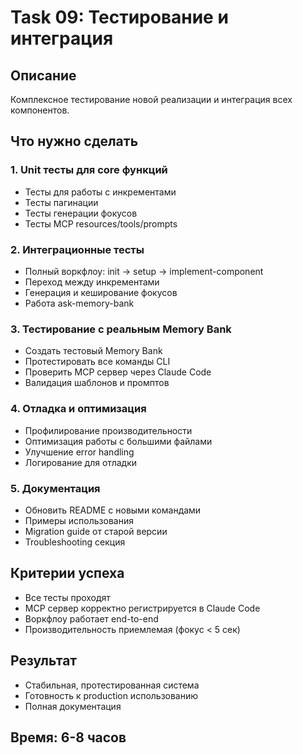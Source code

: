 # Task 09: Тестирование и интеграция

## Описание
Комплексное тестирование новой реализации и интеграция всех компонентов.

## Что нужно сделать

### 1. Unit тесты для core функций
- Тесты для работы с инкрементами
- Тесты пагинации
- Тесты генерации фокусов
- Тесты MCP resources/tools/prompts

### 2. Интеграционные тесты
- Полный воркфлоу: init -> setup -> implement-component
- Переход между инкрементами
- Генерация и кеширование фокусов
- Работа ask-memory-bank

### 3. Тестирование с реальным Memory Bank
- Создать тестовый Memory Bank
- Протестировать все команды CLI
- Проверить MCP сервер через Claude Code
- Валидация шаблонов и промптов

### 4. Отладка и оптимизация
- Профилирование производительности
- Оптимизация работы с большими файлами
- Улучшение error handling
- Логирование для отладки

### 5. Документация
- Обновить README с новыми командами
- Примеры использования
- Migration guide от старой версии
- Troubleshooting секция

## Критерии успеха
- Все тесты проходят
- MCP сервер корректно регистрируется в Claude Code
- Воркфлоу работает end-to-end
- Производительность приемлемая (фокус < 5 сек)

## Результат
- Стабильная, протестированная система
- Готовность к production использованию
- Полная документация

## Время: 6-8 часов